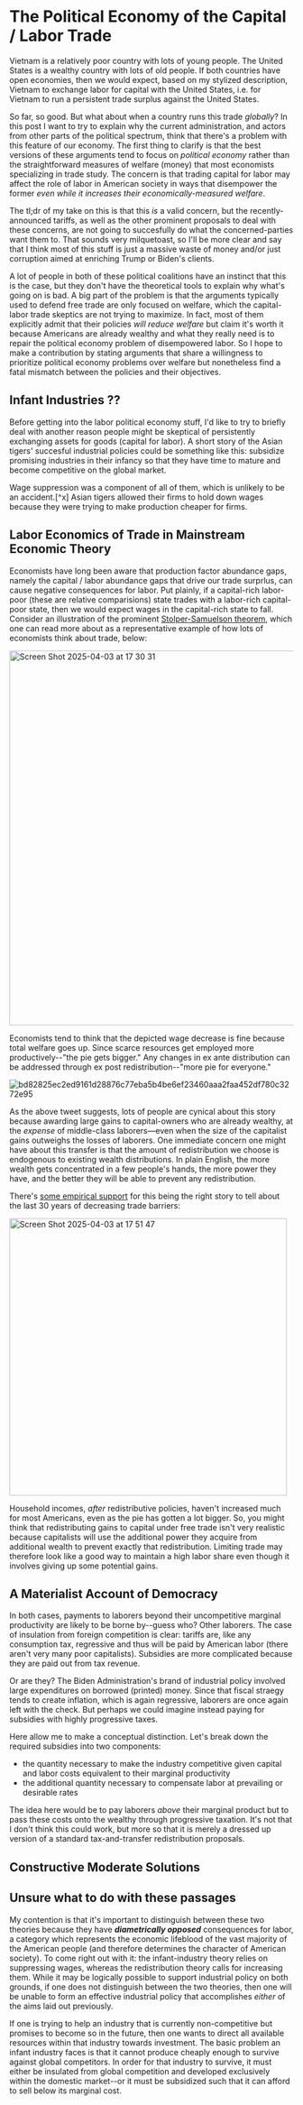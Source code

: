 # The Political Economy of the Capital / Labor Trade

Vietnam is a relatively poor country with lots of young people. The United States is a wealthy country with lots of old people. If both countries have open economies, then we would expect, based on my stylized description, Vietnam to exchange labor for capital with the United States, i.e. for Vietnam to run a persistent trade surplus against the United States.

So far, so good. But what about when a country runs this trade *globally*? In this post I want to try to explain why the current administration, and actors from other parts of the political spectrum, think that there's a problem with this feature of our economy. The first thing to clarify is that the best versions of these arguments tend to focus on *political economy* rather than the straightforward measures of welfare (money) that most economists specializing in trade study. The concern is that trading capital for labor may affect the role of labor in American society in ways that disempower the former *even while it increases their economically-measured welfare*. 

The tl;dr of my take on this is that this *is* a valid concern, but the recently-announced tariffs, as well as the other prominent proposals to deal with these concerns, are not going to succesfully do what the concerned-parties want them to. That sounds very milquetoast, so I'll be more clear and say that I think most of this stuff is just a massive waste of money and/or just corruption aimed at enriching Trump or Biden's clients. 

A lot of people in both of these political coalitions have an instinct that this is the case, but they don't have the theoretical tools to explain why what's going on is bad. A big part of the problem is that the arguments typically used to defend free trade are only focused on welfare, which the capital-labor trade skeptics are not trying to maximize. In fact, most of them explicitly admit that their policies *will reduce welfare* but claim it's worth it because Americans are already wealthy and what they really need is to repair the political economy problem of disempowered labor. So I hope to make a contribution by stating arguments that share a willingness to prioritize political economy problems over welfare but nonetheless find a fatal mismatch between the policies and their objectives. 

## Infant Industries ??

Before getting into the labor political economy stuff, I'd like to try to briefly deal with another reason people might be skeptical of persistently exchanging assets for goods (capital for labor). A short story of the Asian tigers' succesful industrial policies could be something like this: subsidize promising industries in their infancy so that they have time to mature and become competitive on the global market.  

Wage suppression was a component of all of them, which is unlikely to be an accident.[^x] Asian tigers allowed their firms to hold down wages because they were trying to make production cheaper for firms. 

## Labor Economics of Trade in Mainstream Economic Theory

Economists have long been aware that production factor abundance gaps, namely the capital / labor abundance gaps that drive our trade surprlus, can cause negative consequences for labor. Put plainly, if a capital-rich labor-poor (these are relative comparisions) state trades with a labor-rich capital-poor state, then we would expect wages in the capital-rich state to fall. Consider an illustration of the prominent [Stolper-Samuelson theorem](https://are.berkeley.edu/~fally/Courses/Econ181Lecture4c.pdf), which one can read more about as a representative example of how lots of economists think about trade, below:

<img width="665" alt="Screen Shot 2025-04-03 at 17 30 31" src="https://github.com/user-attachments/assets/7b649029-55c1-4a71-a261-2561ef6e4a81" />

Economists tend to think that the depicted wage decrease is fine because total welfare goes up. Since scarce resources get employed more productively--"the pie gets bigger." Any changes in ex ante distribution can be addressed through ex post redistribution--"more pie for everyone."

![bd82825ec2ed9161d28876c77eba5b4be6ef23460aaa2faa452df780c3272e95](https://github.com/user-attachments/assets/4149c85c-3a8a-48a9-b578-5face8a68fda)

As the above tweet suggests, lots of people are cynical about this story because awarding large gains to capital-owners who are already wealthy, at the *expense* of middle-class laborers––even when the size of the capitalist gains outweighs the losses of laborers. One immediate concern one might have about this transfer is that the amount of redistribution we choose is endogenous to existing wealth distributions. In plain English, the more wealth gets concentrated in a few people's hands, the more power they have, and the better they will be able to prevent any redistribution. 

There's [some empirical support](https://www.cbo.gov/publication/60342) for this being the right story to tell about the last 30 years of decreasing trade barriers:

<img width="492" alt="Screen Shot 2025-04-03 at 17 51 47" src="https://github.com/user-attachments/assets/bfb4605d-62eb-4029-b6b5-c6f4d55e2f9d" />

Household incomes, *after* redistributive policies, haven't increased much for most Americans, even as the pie has gotten a lot bigger. So, you might think that redistributing gains to capital under free trade isn't very realistic because capitalists will use the additional power they acquire from additional wealth to prevent exactly that redistribution. Limiting trade may therefore look like a good way to maintain a high labor share even though it involves giving up some potential gains.

## A Materialist Account of Democracy



In both cases, payments to laborers beyond their uncompetitive marginal productivity are likely to be borne by--guess who? Other laborers. The case of insulation from foreign competition is clear: tariffs are, like any consumption tax, regressive and thus will be paid by American labor (there aren't very many poor capitalists). Subsidies are more complicated because they are paid out from tax revenue. 

Or are they? The Biden Administration's brand of industrial policy involved large expenditures on borrowed (printed) money. Since that fiscal straegy tends to create inflation, which is again regressive, laborers are once again left with the check. But perhaps we could imagine instead paying for subsidies with highly progressive taxes. 

Here allow me to make a conceptual distinction. Let's break down the required subsidies into two components:

- the quantity necessary to make the industry competitive given capital and labor costs equivalent to their marginal productivity
- the additional quantity necessary to compensate labor at prevailing or desirable rates

The idea here would be to pay laborers *above* their marginal product but to pass these costs onto the wealthy through progressive taxation. It's not that I don't think this could work, but more so that it is merely a dressed up version of a standard tax-and-transfer redistribution proposals. 


## Constructive Moderate Solutions


## Unsure what to do with these passages

My contention is that it's important to distinguish between these two theories because they have ***diametrically opposed*** consequences for labor, a category which represents the economic lifeblood of the vast majority of the American people (and therefore determines the character of American society). To come right out with it: the infant-industry theory relies on suppressing wages, whereas the redistribution theory calls for increasing them. While it may be logically possible to support industrial policy on both grounds, if one does not distinguish between the two theories, then one will be unable to form an effective industrial policy that accomplishes *either* of the aims laid out previously.

If one is trying to help an industry that is currently non-competitive but promises to become so in the future, then one wants to direct all available resources within that industry towards investment. The basic problem an infant industry faces is that it cannot produce cheaply enough to survive against global competitors. In order for that industry to survive, it must either be insulated from global competition and developed exclusively within the domestic market--or it must be subsidized such that it can afford to sell below its marginal cost. 


